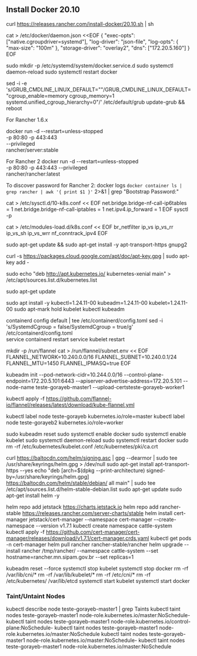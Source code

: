 ## Install Docker 20.10

curl https://releases.rancher.com/install-docker/20.10.sh | sh


cat > /etc/docker/daemon.json <<EOF
{
  "exec-opts": ["native.cgroupdriver=systemd"],
  "log-driver": "json-file",
  "log-opts": {
    "max-size": "100m"
  },
  "storage-driver": "overlay2",
  "dns": ["172.20.5.160"]
}
EOF

sudo mkdir -p /etc/systemd/system/docker.service.d
sudo systemctl daemon-reload
sudo systemctl restart docker

sed -i -e 's/GRUB_CMDLINE_LINUX_DEFAULT=""/GRUB_CMDLINE_LINUX_DEFAULT="cgroup_enable=memory cgroup_memory=1 systemd.unified_cgroup_hierarchy=0"/' /etc/default/grub
update-grub && reboot

For Rancher 1.6.x

docker run -d --restart=unless-stopped \
	-p 80:80 -p 443:443 \
	--privileged \
	rancher/server:stable

For Rancher 2 
docker run -d --restart=unless-stopped \
  	-p 80:80 -p 443:443 --privileged  \
	rancher/rancher:latest

To discover password for Rancher 2:
docker logs `docker container ls | grep rancher | awk '{ print $1 }'`  2>&1 | grep "Bootstrap Password:"



cat > /etc/sysctl.d/10-k8s.conf << EOF
net.bridge.bridge-nf-call-ip6tables = 1
net.bridge.bridge-nf-call-iptables = 1
net.ipv4.ip_forward = 1
EOF
sysctl -p


cat > /etc/modules-load.d/k8s.conf << EOF
br_netfilter
ip_vs
ip_vs_rr
ip_vs_sh
ip_vs_wrr
nf_conntrack_ipv4
EOF


sudo apt-get update && sudo apt-get install -y apt-transport-https gnupg2

curl -s https://packages.cloud.google.com/apt/doc/apt-key.gpg | sudo apt-key add -

sudo echo "deb http://apt.kubernetes.io/ kubernetes-xenial main" > /etc/apt/sources.list.d/kubernetes.list

sudo apt-get update

sudo apt install -y kubectl=1.24.11-00 kubeadm=1.24.11-00 kubelet=1.24.11-00
sudo apt-mark hold kubelet kubectl kubeadm

containerd config default | tee /etc/containerd/config.toml
sed -i 's/SystemdCgroup = false/SystemdCgroup = true/g' /etc/containerd/config.toml  
service containerd restart
service kubelet restart  


mkdir -p /run/flannel
cat > /run/flannel/subnet.env << EOF
	FLANNEL_NETWORK=10.240.0.0/16
	FLANNEL_SUBNET=10.240.0.1/24
	FLANNEL_MTU=1450
	FLANNEL_IPMASQ=true
EOF

kubeadm init --pod-network-cidr=10.244.0.0/16 --control-plane-endpoint=172.20.5.101:6443 --apiserver-advertise-address=172.20.5.101 --node-name teste-gorayeb-master1 --upload-certsteste-gorayeb-worker1


kubectl apply -f https://github.com/flannel-io/flannel/releases/latest/download/kube-flannel.yml

kubectl label node teste-gorayeb kubernetes.io/role=master
kubectl label node teste-gorayeb2 kubernetes.io/role=worker


sudo kubeadm reset
sudo systemctl enable docker
sudo systemctl enable kubelet
sudo systemctl daemon-reload
sudo systemctl restart docker
sudo rm -rf /etc/kubernetes/kubelet.conf /etc/kubernetes/pki/ca.crt



curl https://baltocdn.com/helm/signing.asc | gpg --dearmor | sudo tee /usr/share/keyrings/helm.gpg > /dev/null
sudo apt-get install apt-transport-https --yes
echo "deb [arch=$(dpkg --print-architecture) signed-by=/usr/share/keyrings/helm.gpg] https://baltocdn.com/helm/stable/debian/ all main" | sudo tee /etc/apt/sources.list.d/helm-stable-debian.list
sudo apt-get update
sudo apt-get install helm -y


helm repo add jetstack https://charts.jetstack.io
helm repo add rancher-stable https://releases.rancher.com/server-charts/stable
helm install cert-manager jetstack/cert-manager   --namespace cert-manager   --create-namespace   --version v1.7.1
kubectl create namespace cattle-system
kubectl apply -f https://github.com/cert-manager/cert-manager/releases/download/v1.7.1/cert-manager.crds.yaml
kubectl get pods -n cert-manager
helm pull rancher rancher-stable/rancher
helm upgrade --install rancher /tmp/rancher/   --namespace cattle-system   --set hostname=rancher.mn.sipam.gov.br   --set replicas=1 

kubeadm reset --force
systemctl stop kubelet
systemctl stop docker
rm -rf /var/lib/cni/*
rm -rf /var/lib/kubelet/*
rm -rf /etc/cni/*
rm -rf /etc/kubernetes/ /var/lib/etcd
systemctl start kubelet
systemctl start docker

### Taint/Untaint Nodes
kubectl describe node teste-gorayeb-master1 | grep Taints
kubectl taint nodes teste-gorayeb-master1 node-role.kubernetes.io/master:NoSchedule-
kubectl taint nodes teste-gorayeb-master1 node-role.kubernetes.io/control-plane:NoSchedule-
kubectl taint nodes teste-gorayeb-master1 node-role.kubernetes.io/master:NoSchedule
kubectl taint nodes teste-gorayeb-master1 node-role.kubernetes.io/master:NoSchedule-
kubectl taint nodes teste-gorayeb-master1 node-role.kubernetes.io/master:NoSchedule
